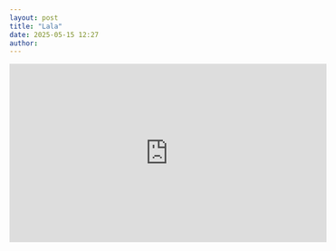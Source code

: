 ```yaml
---
layout: post
title: "Lala"
date: 2025-05-15 12:27
author:
---
```


<iframe width="560" height="315" src="https://www.youtube.com/embed/cbk0ex2vv8c?si=9DdyzbdqeQVcdKoj" title="YouTube video player" frameborder="0" allow="accelerometer; autoplay; clipboard-write; encrypted-media; gyroscope; picture-in-picture; web-share" referrerpolicy="strict-origin-when-cross-origin" allowfullscreen></iframe>
